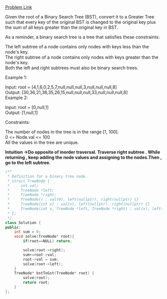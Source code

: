 [Problem Link](https://leetcode.com/problems/binary-search-tree-to-greater-sum-tree/description/?envType=daily-question&envId=2024-06-25)<br>

Given the root of a Binary Search Tree (BST), convert it to a Greater Tree such that every key of the original BST is changed to the original key plus the sum of all keys greater than the original key in BST.<br>





As a reminder, a binary search tree is a tree that satisfies these constraints:<br>

The left subtree of a node contains only nodes with keys less than the node's key.<br>
The right subtree of a node contains only nodes with keys greater than the node's key.<br>
Both the left and right subtrees must also be binary search trees.<br>


 

Example 1:<br>




Input: root = [4,1,6,0,2,5,7,null,null,null,3,null,null,null,8]<br>
Output: [30,36,21,36,35,26,15,null,null,null,33,null,null,null,8]<br>
Example 2:<br>

Input: root = [0,null,1]<br>
Output: [1,null,1]<br>
 

Constraints:<br>

The number of nodes in the tree is in the range [1, 100].<br>
0 <= Node.val <= 100<br>
All the values in the tree are unique.<br>

__Intuition ->Do opposite of inorder traversal. Traverse right subtree . While returning , keep adding the node values and assigning to the nodes.Then , go to the left subtree.__

```C++
/**
 * Definition for a binary tree node.
 * struct TreeNode {
 *     int val;
 *     TreeNode *left;
 *     TreeNode *right;
 *     TreeNode() : val(0), left(nullptr), right(nullptr) {}
 *     TreeNode(int x) : val(x), left(nullptr), right(nullptr) {}
 *     TreeNode(int x, TreeNode *left, TreeNode *right) : val(x), left(left), right(right) {}
 * };
 */
class Solution {
public:
    int sum = 0;
    void solve(TreeNode* root){
        if(root==NULL) return;

        solve(root->right);
        sum+=root->val;
        root->val = sum;
        solve(root->left);
    }
    TreeNode* bstToGst(TreeNode* root) {
        solve(root);
        return root;
    }
};
```
